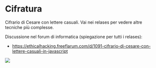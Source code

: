 # Cifratura
Cifrario di Cesare con lettere casuali. Vai nei relases per vedere altre tecniche più complesse.

Discussione nel forum di informatica (spiegazione per tutti i relases):

- https://ethicalhacking.freeflarum.com/d/1091-cifrario-di-cesare-con-lettere-casuali-in-javascript


![](https://i.imgur.com/TRwylwa.png)
